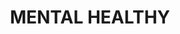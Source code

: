 ---
pid: VP42
title: MENTAL HEALTHY
location_transcription: City Hall Philly
zipcode: '19141'
outside_phl: 
neighborhood: Logan
age: '46'
age_range: 40-49
instagram: 
image_file_name: VP_42.jpg
proposal_transcription: 
topic: Health
topic_summary: '0'
type: Other No Form
keywords_other: mental, heal
credit: Michelle Glover
image_labels: stigma //TIME TO HEAL//
twitter: 
facebook: 
permalink: "/monuments/vp42/"
layout: item-page
---